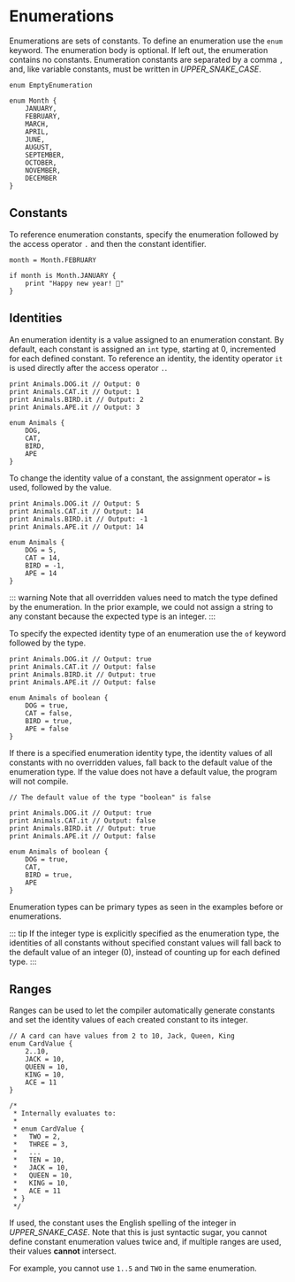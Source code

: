 # Enumerations

Enumerations are sets of constants. To define an enumeration use the `enum` keyword.
The enumeration body is optional. If left out, the enumeration contains no constants.
Enumeration constants are separated by a comma `,` and, like variable constants, must be written
in _UPPER_SNAKE_CASE_.

```gno
enum EmptyEnumeration

enum Month {
    JANUARY,
    FEBRUARY,
    MARCH,
    APRIL,
    JUNE,
    AUGUST,
    SEPTEMBER,
    OCTOBER,
    NOVEMBER,
    DECEMBER
}
```

## Constants

To reference enumeration constants, specify the enumeration followed by the access operator `.`
and then the constant identifier.

```gno
month = Month.FEBRUARY

if month is Month.JANUARY {
    print "Happy new year! 🥳"
}
```

## Identities

An enumeration identity is a value assigned to an enumeration constant. By default, each constant
is assigned an `int` type, starting at 0, incremented for each defined constant. To reference an
identity, the identity operator `it` is used directly after the access operator `.`.

```gno
print Animals.DOG.it // Output: 0
print Animals.CAT.it // Output: 1
print Animals.BIRD.it // Output: 2
print Animals.APE.it // Output: 3

enum Animals {
    DOG,
    CAT,
    BIRD,
    APE
}
```

To change the identity value of a constant, the assignment operator `=` is used, followed by the
value.

```gno
print Animals.DOG.it // Output: 5
print Animals.CAT.it // Output: 14
print Animals.BIRD.it // Output: -1
print Animals.APE.it // Output: 14

enum Animals {
    DOG = 5,
    CAT = 14,
    BIRD = -1,
    APE = 14
}
```

::: warning
Note that all overridden values need to match the type defined by the enumeration. In the prior
example, we could not assign a string to any constant because the expected type is an integer.
:::

To specify the expected identity type of an enumeration use the `of` keyword followed by the type.

```gno
print Animals.DOG.it // Output: true
print Animals.CAT.it // Output: false
print Animals.BIRD.it // Output: true
print Animals.APE.it // Output: false

enum Animals of boolean {
    DOG = true,
    CAT = false,
    BIRD = true,
    APE = false
}
```

If there is a specified enumeration identity type, the identity values of all constants with no
overridden values, fall back to the default value of the enumeration type. If the value does not
have a default value, the program will not compile.

```gno
// The default value of the type "boolean" is false

print Animals.DOG.it // Output: true
print Animals.CAT.it // Output: false
print Animals.BIRD.it // Output: true
print Animals.APE.it // Output: false

enum Animals of boolean {
    DOG = true,
    CAT,
    BIRD = true,
    APE
}
```

Enumeration types can be primary types as seen in the examples before or enumerations.

::: tip
If the integer type is explicitly specified as the enumeration type, the identities of all
constants without specified constant values will fall back to the default value of an integer (0),
instead of counting up for each defined type.
:::

## Ranges

Ranges can be used to let the compiler automatically generate constants and set the identity values
of each created constant to its integer.

```gno
// A card can have values from 2 to 10, Jack, Queen, King
enum CardValue {
    2..10,
    JACK = 10,
    QUEEN = 10,
    KING = 10,
    ACE = 11
}

/*
 * Internally evaluates to:
 *
 * enum CardValue {
 *   TWO = 2,
 *   THREE = 3,
 *   ...
 *   TEN = 10,
 *   JACK = 10,
 *   QUEEN = 10,
 *   KING = 10,
 *   ACE = 11
 * }
 */
```

If used, the constant uses the English spelling of the integer in _UPPER_SNAKE_CASE_. Note that this
is just syntactic sugar, you cannot define constant enumeration values twice and, if multiple ranges
are used, their values **cannot** intersect.

For example, you cannot use `1..5` and `TWO` in the same enumeration.
